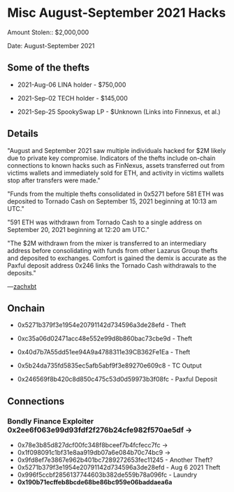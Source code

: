 # Misc August-September 2021 Hacks

Amount Stolen:: $2,000,000

Date: August-September 2021


## Some of the thefts

- 2021-Aug-06 LINA holder - $750,000

- 2021-Sep-02 TECH holder - $145,000

- 2021-Sep-25 SpookySwap LP - $Unknown (Links into Finnexus, et al.)



## Details

"August and September 2021 saw multiple individuals hacked for $2M likely due to private key compromise. Indicators of the thefts include on-chain connections to known hacks such as FinNexus, assets transferred out from victims wallets and immediately sold for ETH, and activity in victims wallets stop after transfers were made."

"Funds from the multiple thefts consolidated in 0x5271 before 581 ETH was deposited to Tornado Cash on September 15, 2021 beginning at 10:13 am UTC."

"591 ETH was withdrawn from Tornado Cash to a single address on September 20, 2021 beginning at 12:20 am UTC."

"The $2M withdrawn from the mixer is transferred to an intermediary address before consolidating with funds from other Lazarus Group thefts and deposited to exchanges. Comfort is gained the demix is accurate as the Paxful deposit address 0x246 links the Tornado Cash withdrawals to the deposits."

—[zachxbt](https://medium.com/@ctinvestigators/dd6c52380abb)


## Onchain

- 0x5271b379f3e1954e20791142d734596a3de28efd - Theft

- 0xc35a06d02471acc48e552e99d8b860bac73cbe9d - Theft

- 0x40d7b7A55dd51ee94A9a4788311e39CB362Fe1Ea - Theft

- 0x5b24da735fd5835ec5afb5abf9f3e89270e609c8 - TC Output

- 0x246569f8b420c8d850c475c53d0d59973b3f08fc - Paxful Deposit



## Connections


### Bondly Finance Exploiter 0x2ee6f063e99d93fdf2f276b24cfe982f570ae5df ->

- 0x78e3b85d827dcf00fc348f8bceef7b4fcfecc7fc ->
- 0x1f098091c1bf31e8aa919db07a6e084b70c74bc9 ->
- 0x9fd8ef7e3867e962b401bc7289272653fec11245 - Another Theft?
- 0x5271b379f3e1954e20791142d734596a3de28efd - Aug 6 2021 Theft
- 0x996f5ccbf2856137744603b382de559b78a096fc - Laundry
- **0x190b71ecffeb8bcde68be86bc959e06baddaea6a**


